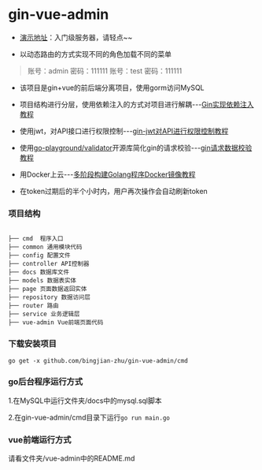 # gin-vue-admin
* [演示地址](http://zbj-home.picp.io)：入门级服务器，请轻点~~

* 以动态路由的方式实现不同的角色加载不同的菜单

> 账号：admin  密码：111111
> 账号：test   密码：111111

* 该项目是gin+vue的前后端分离项目，使用gorm访问MySQL

* 项目结构进行分层，使用依赖注入的方式对项目进行解耦---[Gin实现依赖注入教程](https://bingjian-zhu.github.io/2019/11/06/Gin%E5%AE%9E%E7%8E%B0%E4%BE%9D%E8%B5%96%E6%B3%A8%E5%85%A5/)

* 使用jwt，对API接口进行权限控制---[gin-jwt对API进行权限控制教程](https://bingjian-zhu.github.io/2019/09/03/gin-jwt%E5%AF%B9API%E8%BF%9B%E8%A1%8C%E6%9D%83%E9%99%90%E6%8E%A7%E5%88%B6/)

* 使用[go-playground/validator](https://github.com/go-playground/validator)开源库简化gin的请求校验---[gin请求数据校验教程](https://bingjian-zhu.github.io/2020/04/28/gin%E8%AF%B7%E6%B1%82%E6%95%B0%E6%8D%AE%E6%A0%A1%E9%AA%8C/)

* 用Docker上云---[多阶段构建Golang程序Docker镜像教程](https://bingjian-zhu.github.io/2020/05/06/%E5%A4%9A%E9%98%B6%E6%AE%B5%E6%9E%84%E5%BB%BAGolang%E7%A8%8B%E5%BA%8FDocker%E9%95%9C%E5%83%8F/)

* 在token过期后的半个小时内，用户再次操作会自动刷新token

### 项目结构

<pre><code>
├── cmd  程序入口
├── common 通用模块代码
├── config 配置文件
├── controller API控制器
├── docs 数据库文件
├── models 数据表实体
├── page 页面数据返回实体
├── repository 数据访问层
├── router 路由
├── service 业务逻辑层
├── vue-admin Vue前端页面代码
</code></pre>

### 下载安装项目
`go get -x github.com/bingjian-zhu/gin-vue-admin/cmd`

### go后台程序运行方式

1.在MySQL中运行文件夹/docs中的mysql.sql脚本

2.在gin-vue-admin/cmd目录下运行`go run main.go`

### vue前端运行方式

请看文件夹/vue-admin中的README.md
